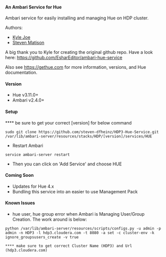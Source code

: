 #### An Ambari Service for Hue
Ambari service for easily installing and managing Hue on HDP cluster.

Authors: 
  - [Kyle Joe](https://github.com/EsharEditor)
  - [Steven Matison](https://github.com/steven-dfheinz)

A big thank you to Kyle for creating the original github repo. 
Have a look here:  https://github.com/EsharEditor/ambari-hue-service

Also see https://gethue.com for more information, versions, and Hue documentation.

#### Version
- Hue v3.11.0+
- Ambari v2.4.0+

#### Setup
   **** be sure to get your correct [version] for below command

``` 
sudo git clone https://github.com/steven-dfheinz/HDP3-Hue-Service.git /var/lib/ambari-server/resources/stacks/HDP/[version]/services/HUE
```

- Restart Ambari
```
service ambari-server restart
```
- Then you can click on 'Add Service' and choose HUE

#### Coming Soon
- Updates for Hue 4.x
- Bundling this service into an easier to use Management Pack

#### Known Issues
- hue user, hue group error when Ambari is Managing User/Group Creation. The work around is below:
```
python /var/lib/ambari-server/resources/scripts/configs.py -u admin -p admin -n HDP3 -l hdp3.cloudera.com -t 8080 -a set -c cluster-env -k  ignore_groupsusers_create -v true
```
	**** make sure to get correct Cluster Name (HDP3) and Url (hdp3.cloudera.com)